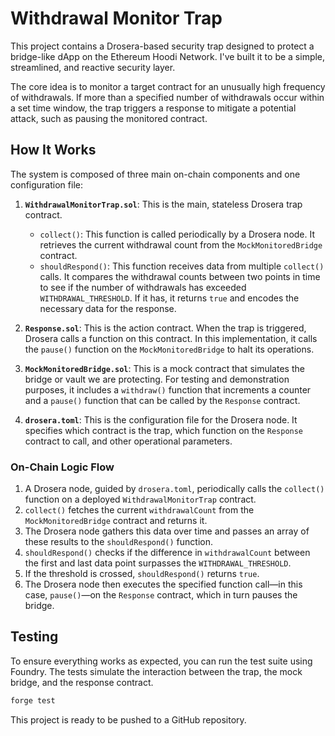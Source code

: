 # Withdrawal Monitor Trap

This project contains a Drosera-based security trap designed to protect a bridge-like dApp on the Ethereum Hoodi Network. I've built it to be a simple, streamlined, and reactive security layer.

The core idea is to monitor a target contract for an unusually high frequency of withdrawals. If more than a specified number of withdrawals occur within a set time window, the trap triggers a response to mitigate a potential attack, such as pausing the monitored contract.

## How It Works

The system is composed of three main on-chain components and one configuration file:

1.  **`WithdrawalMonitorTrap.sol`**: This is the main, stateless Drosera trap contract.
    *   `collect()`: This function is called periodically by a Drosera node. It retrieves the current withdrawal count from the `MockMonitoredBridge` contract.
    *   `shouldRespond()`: This function receives data from multiple `collect()` calls. It compares the withdrawal counts between two points in time to see if the number of withdrawals has exceeded `WITHDRAWAL_THRESHOLD`. If it has, it returns `true` and encodes the necessary data for the response.

2.  **`Response.sol`**: This is the action contract. When the trap is triggered, Drosera calls a function on this contract. In this implementation, it calls the `pause()` function on the `MockMonitoredBridge` to halt its operations.

3.  **`MockMonitoredBridge.sol`**: This is a mock contract that simulates the bridge or vault we are protecting. For testing and demonstration purposes, it includes a `withdraw()` function that increments a counter and a `pause()` function that can be called by the `Response` contract.

4.  **`drosera.toml`**: This is the configuration file for the Drosera node. It specifies which contract is the trap, which function on the `Response` contract to call, and other operational parameters.

### On-Chain Logic Flow

1.  A Drosera node, guided by `drosera.toml`, periodically calls the `collect()` function on a deployed `WithdrawalMonitorTrap` contract.
2.  `collect()` fetches the current `withdrawalCount` from the `MockMonitoredBridge` contract and returns it.
3.  The Drosera node gathers this data over time and passes an array of these results to the `shouldRespond()` function.
4.  `shouldRespond()` checks if the difference in `withdrawalCount` between the first and last data point surpasses the `WITHDRAWAL_THRESHOLD`.
5.  If the threshold is crossed, `shouldRespond()` returns `true`.
6.  The Drosera node then executes the specified function call—in this case, `pause()`—on the `Response` contract, which in turn pauses the bridge.

## Testing

To ensure everything works as expected, you can run the test suite using Foundry. The tests simulate the interaction between the trap, the mock bridge, and the response contract.

```bash
forge test
```

This project is ready to be pushed to a GitHub repository.